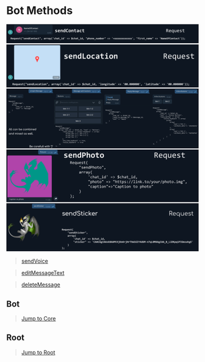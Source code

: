 # Bot Methods

[![](../Samples/sendContact.png)](sendContact.php)
[![](../Samples/sendLocation.png)](sendLocation.php)
[![](../Samples/sendMessage.png)](sendMessage.php)
[![](../Samples/sendPhoto.png)](sendPhoto.php)
[![](../Samples/sendSticker.png)](sendSticker.php)

>[sendVoice](sendVoice.php)

>[editMessageText](editMessageText.php)

>[deleteMessage](deletemessage.php)

## Bot
>[Jump to Core](/Core)
## Root
>[Jump to Root](../../../)
